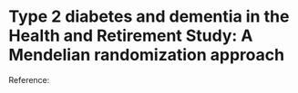 # Type 2 diabetes and dementia in the Health and Retirement Study: A Mendelian randomization approach

Reference:
